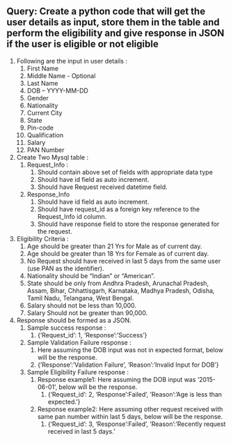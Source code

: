 ## Query: Create a python code that will get the user details as input, store them in the table and perform the eligibility and give response in JSON if the user is eligible or not eligible
1. Following are the input in user details  :
   1. First Name 
   2. Middle Name - Optional 
   3. Last Name 
   4. DOB – YYYY-MM-DD 
   5. Gender 
   6. Nationality 
   7. Current City 
   8. State 
   9. Pin-code 
   10. Qualification 
   11. Salary 
   12. PAN Number
2. Create Two Mysql table :
   1. Request_Info :
      1. Should contain above set of fields with appropriate data type 
      2. Should have id field as auto increment. 
      3. Should have Request received datetime field. 
   2. Response_Info 
      1. Should have id field as auto increment. 
      2. Should have request_id as a foreign key reference to the Request_Info id column. 
      3. Should have response field to store the response generated for the request.
3. Eligibility Criteria :
   1. Age should be greater than 21 Yrs for Male as of current day. 
   2. Age should be greater than 18 Yrs for Female as of current day. 
   3. No Request should have received in last 5 days from the same user (use PAN as the identifier). 
   4. Nationality should be “Indian” or “American”. 
   5. State should be only from Andhra Pradesh, Arunachal Pradesh, Assam, Bihar,  Chhattisgarh,  Karnataka,  Madhya Pradesh,  Odisha,  Tamil Nadu,  Telangana, West Bengal. 
   6. Salary should not be less than 10,000. 
   7. Salary Should not be greater than 90,000.
4. Response should be formed as a JSON. 
   1. Sample success response :
      1. {‘Request_id’: 1, ‘Response’:’Success’}
   2. Sample Validation Failure response :
      1. Here assuming the DOB input was not in expected format, below will be the response. 
      2. {‘Response’:’Validation Failure’, ‘Reason’:’Invalid Input for DOB’} 
   3. Sample Eligibility Failure  response :
      1. Response example1: Here assuming the DOB input was ‘2015-06-01’, below will be the response. 
         1. {‘Request_id’: 2, ‘Response’:Failed’, ’Reason’:’Age is less than expected.’}
      2. Response example2: Here assuming other request received with same pan number within last 5 days, below will be the response. 
         1. {‘Request_id’: 3, ‘Response’:Failed’, ’Reason’:’Recently request received in last 5 days.’
